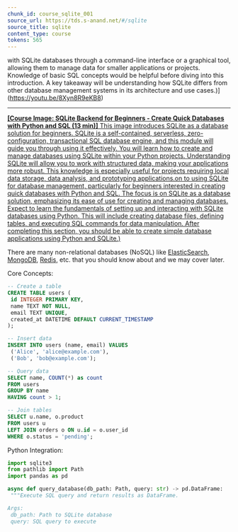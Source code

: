 ```yaml
---
chunk_id: course_sqlite_001
source_url: https://tds.s-anand.net/#/sqlite
source_title: sqlite
content_type: course
tokens: 565
---
```


 with SQLite databases through a command-line interface or a graphical tool, allowing them to manage data for smaller applications or projects. Knowledge of basic SQL concepts would be helpful before diving into this introduction. A key takeaway will be understanding how SQLite differs from other database management systems in its architecture and use cases.)](https://youtu.be/8Xyn8R9eKB8)

---

[**[Course Image: SQLite Backend for Beginners - Create Quick Databases with Python and SQL (13 min)]** This image introduces SQLite as a database solution for beginners. SQLite is a self-contained, serverless, zero-configuration, transactional SQL database engine, and this module will guide you through using it effectively. You will learn how to create and manage databases using SQLite within your Python projects. Understanding SQLite will allow you to work with structured data, making your applications more robust. This knowledge is especially useful for projects requiring local data storage, data analysis, and prototyping applications.on to using SQLite for database management, particularly for beginners interested in creating quick databases with Python and SQL. The focus is on SQLite as a database solution, emphasizing its ease of use for creating and managing databases. Expect to learn the fundamentals of setting up and interacting with SQLite databases using Python. This will include creating database files, defining tables, and executing SQL commands for data manipulation. After completing this section, you should be able to create simple database applications using Python and SQLite.)](https://youtu.be/Ohj-CqALrwk)

There are many non-relational databases (NoSQL) like [ElasticSearch](https://www.elastic.co/guide/en/elasticsearch/reference/current/index.html), [MongoDB](https://www.mongodb.com/docs/manual/), [Redis](https://redis.io/docs/latest/), etc. that you should know about and we may cover later.

Core Concepts:

```sql
-- Create a table
CREATE TABLE users (
 id INTEGER PRIMARY KEY,
 name TEXT NOT NULL,
 email TEXT UNIQUE,
 created_at DATETIME DEFAULT CURRENT_TIMESTAMP
);

-- Insert data
INSERT INTO users (name, email) VALUES
 ('Alice', 'alice@example.com'),
 ('Bob', 'bob@example.com');

-- Query data
SELECT name, COUNT(*) as count
FROM users
GROUP BY name
HAVING count > 1;

-- Join tables
SELECT u.name, o.product
FROM users u
LEFT JOIN orders o ON u.id = o.user_id
WHERE o.status = 'pending';
```

Python Integration:

```python
import sqlite3
from pathlib import Path
import pandas as pd

async def query_database(db_path: Path, query: str) -> pd.DataFrame:
 """Execute SQL query and return results as DataFrame.

Args:
 db_path: Path to SQLite database
 query: SQL query to execute
